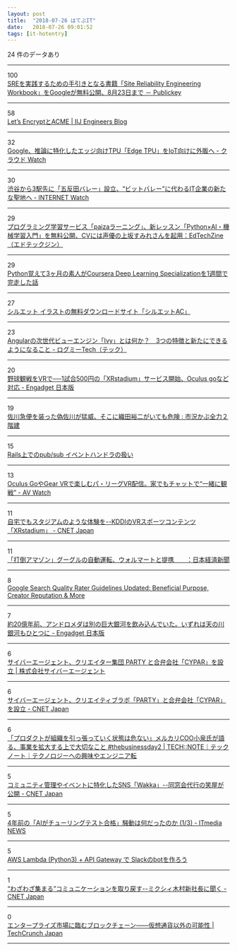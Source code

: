 ```yaml
---
layout: post
title:  "2018-07-26 はてぶIT"
date:   2018-07-26 09:01:52
tags: [it-hotentry]
---
```

24 件のデータあり

<hr><div class="row">
<div class="col-1"><span class="badge badge-pill badge-success h2">100</span></div>
<div class="col-11"><a href='https://www.publickey1.jp/blog/18/sresite_reliability_engineering_workbookgoogle823.html' target='_blank'>SREを実践するための手引きとなる書籍「Site Reliability Engineering Workbook」をGoogleが無料公開、8月23日まで － Publickey</a></div>
</div>
<hr>
<div class="row">
<div class="col-1"><span class="badge badge-pill badge-success h2">58</span></div>
<div class="col-11"><a href='http://eng-blog.iij.ad.jp/archives/1896' target='_blank'>Let’s EncryptとACME | IIJ Engineers Blog</a></div>
</div>
<hr>
<div class="row">
<div class="col-1"><span class="badge badge-pill badge-success h2">32</span></div>
<div class="col-11"><a href='https://cloud.watch.impress.co.jp/docs/news/1134852.html' target='_blank'>Google、推論に特化したエッジ向けTPU「Edge TPU」をIoT向けに外販へ - クラウド Watch</a></div>
</div>
<hr>
<div class="row">
<div class="col-1"><span class="badge badge-pill badge-success h2">30</span></div>
<div class="col-11"><a href='https://internet.watch.impress.co.jp/docs/news/1134817.html' target='_blank'>渋谷から3駅先に「五反田バレー」設立、“ビットバレー”に代わるIT企業の新たな聖地へ - INTERNET Watch</a></div>
</div>
<hr>
<div class="row">
<div class="col-1"><span class="badge badge-pill badge-success h2">29</span></div>
<div class="col-11"><a href='https://edtechzine.jp/article/detail/1213' target='_blank'>プログラミング学習サービス「paizaラーニング」、新レッスン「Python×AI・機械学習入門」を無料公開、CVには声優の上坂すみれさんを起用：EdTechZine（エドテックジン）</a></div>
</div>
<hr>
<div class="row">
<div class="col-1"><span class="badge badge-pill badge-success h2">29</span></div>
<div class="col-11"><a href='https://qiita.com/koshian2/items/116ebd6ae5dcb73e655c' target='_blank'>Python覚えて3ヶ月の素人がCoursera Deep Learning Specializationを1週間で完走した話</a></div>
</div>
<hr>
<div class="row">
<div class="col-1"><span class="badge badge-pill badge-success h2">27</span></div>
<div class="col-11"><a href='https://www.silhouette-ac.com/' target='_blank'>シルエット イラストの無料ダウンロードサイト「シルエットAC」</a></div>
</div>
<hr>
<div class="row">
<div class="col-1"><span class="badge badge-pill badge-success h2">23</span></div>
<div class="col-11"><a href='https://logmi.jp/302246' target='_blank'>Angularの次世代ビューエンジン「Ivy」とは何か？　3つの特徴と新たにできるようになること - ログミーTech（テック）</a></div>
</div>
<hr>
<div class="row">
<div class="col-1"><span class="badge badge-pill badge-success h2">20</span></div>
<div class="col-11"><a href='https://japanese.engadget.com/2018/07/25/vr-1-500-xrstadium-oculus-go/' target='_blank'>野球観戦をVRで──1試合500円の「XRstadium」サービス開始、Oculus goなど対応 - Engadget 日本版</a></div>
</div>
<hr>
<div class="row">
<div class="col-1"><span class="badge badge-pill badge-success h2">19</span></div>
<div class="col-11"><a href='http://kabumatome.doorblog.jp/archives/65887498.html' target='_blank'>佐川急便を装った偽佐川が猛威、そこに織田裕二がいても危険 : 市況かぶ全力２階建</a></div>
</div>
<hr>
<div class="row">
<div class="col-1"><span class="badge badge-pill badge-success h2">15</span></div>
<div class="col-11"><a href='https://www.slideshare.net/ota42y/railspubsub' target='_blank'>Rails上でのpub/sub イベントハンドラの扱い</a></div>
</div>
<hr>
<div class="row">
<div class="col-1"><span class="badge badge-pill badge-success h2">13</span></div>
<div class="col-11"><a href='https://av.watch.impress.co.jp/docs/news/1134810.html' target='_blank'>Oculus GoやGear VRで楽しむパ・リーグVR配信。家でもチャットで“一緒に観戦” - AV Watch</a></div>
</div>
<hr>
<div class="row">
<div class="col-1"><span class="badge badge-pill badge-success h2">11</span></div>
<div class="col-11"><a href='https://japan.cnet.com/article/35123024/' target='_blank'>自宅でもスタジアムのような体験を--KDDIのVRスポーツコンテンツ「XRstadium」 - CNET Japan</a></div>
</div>
<hr>
<div class="row">
<div class="col-1"><span class="badge badge-pill badge-success h2">11</span></div>
<div class="col-11"><a href='https://www.nikkei.com/article/DGXMZO33423370W8A720C1000000/' target='_blank'>「打倒アマゾン」グーグルの自動運転、ウォルマートと提携　　：日本経済新聞</a></div>
</div>
<hr>
<div class="row">
<div class="col-1"><span class="badge badge-pill badge-success h2">8</span></div>
<div class="col-11"><a href='http://www.thesempost.com/google-search-quality-rater-guidelines-updated/' target='_blank'>Google Search Quality Rater Guidelines Updated: Beneficial Purpose, Creator Reputation & More</a></div>
</div>
<hr>
<div class="row">
<div class="col-1"><span class="badge badge-pill badge-success h2">7</span></div>
<div class="col-11"><a href='https://japanese.engadget.com/2018/07/24/20/' target='_blank'>約20億年前、アンドロメダは別の巨大銀河を飲み込んでいた。いずれは天の川銀河もひとつに - Engadget 日本版</a></div>
</div>
<hr>
<div class="row">
<div class="col-1"><span class="badge badge-pill badge-success h2">6</span></div>
<div class="col-11"><a href='https://www.cyberagent.co.jp/news/detail/id=21875' target='_blank'>サイバーエージェント、クリエイター集団 PARTY と合弁会社「CYPAR」を設立 | 株式会社サイバーエージェント</a></div>
</div>
<hr>
<div class="row">
<div class="col-1"><span class="badge badge-pill badge-success h2">6</span></div>
<div class="col-11"><a href='https://japan.cnet.com/article/35123035/' target='_blank'>サイバーエージェント、クリエイティブラボ「PARTY」と合弁会社「CYPAR」を設立 - CNET Japan</a></div>
</div>
<hr>
<div class="row">
<div class="col-1"><span class="badge badge-pill badge-success h2">6</span></div>
<div class="col-11"><a href='https://ift.tt/2LzIHpn' target='_blank'>「プロダクトが組織を引っ張っていく状態は危ない」メルカリCOO小泉氏が語る、事業を拡大する上で大切なこと #thebusinessday2 | TECH::NOTE｜テックノート｜テクノロジーへの興味やエンジニア転</a></div>
</div>
<hr>
<div class="row">
<div class="col-1"><span class="badge badge-pill badge-success h2">5</span></div>
<div class="col-11"><a href='https://japan.cnet.com/article/35122722/' target='_blank'>コミュニティ管理やイベントに特化したSNS「Wakka」--同窓会代行の笑屋が公開 - CNET Japan</a></div>
</div>
<hr>
<div class="row">
<div class="col-1"><span class="badge badge-pill badge-success h2">5</span></div>
<div class="col-11"><a href='http://www.itmedia.co.jp/news/articles/1807/26/news014.html' target='_blank'>4年前の「AIがチューリングテスト合格」騒動は何だったのか (1/3) - ITmedia NEWS</a></div>
</div>
<hr>
<div class="row">
<div class="col-1"><span class="badge badge-pill badge-success h2">5</span></div>
<div class="col-11"><a href='https://qiita.com/t--k/items/1377d1a57075fdbc238d' target='_blank'>AWS Lambda (Python3) + API Gateway で Slackのbotを作ろう</a></div>
</div>
<hr>
<div class="row">
<div class="col-1"><span class="badge badge-pill badge-success h2">1</span></div>
<div class="col-11"><a href='https://japan.cnet.com/article/35122823/' target='_blank'>“わざわざ集まる”コミュニケーションを取り戻す--ミクシィ木村新社長に聞く - CNET Japan</a></div>
</div>
<hr>
<div class="row">
<div class="col-1"><span class="badge badge-pill badge-success h2">0</span></div>
<div class="col-11"><a href='https://jp.techcrunch.com/2018/07/26/2018-07-22-the-blockchain-begins-finding-its-way-in-the-enterprise/' target='_blank'>エンタープライズ市場に臨むブロックチェーン――仮想通貨以外の可能性 | TechCrunch Japan</a></div>
</div>
<hr>
